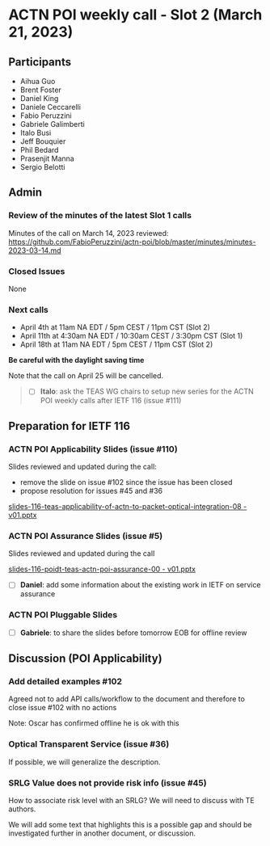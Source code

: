 # ACTN POI weekly call - Slot 2 (March 21, 2023)

## Participants
- Aihua Guo
- Brent Foster
- Daniel King
- Daniele Ceccarelli
- Fabio Peruzzini
- Gabriele Galimberti
- Italo Busi
- Jeff Bouquier
- Phil Bedard
- Prasenjit Manna
- Sergio Belotti

## Admin

### Review of the minutes of the latest Slot 1 calls

Minutes of the call on March 14, 2023 reviewed: https://github.com/FabioPeruzzini/actn-poi/blob/master/minutes/minutes-2023-03-14.md

### Closed Issues

None

### Next calls

- April 4th at 11am NA EDT / 5pm CEST / 11pm CST (Slot 2)
- April 11th at 4:30am NA EDT / 10:30am CEST / 3:30pm CST (Slot 1)
- April 18th at 11am NA EDT / 5pm CEST / 11pm CST (Slot 2)

**Be careful with the daylight saving time**

Note that the call on April 25 will be cancelled.

> - [ ] **Italo**: ask the TEAS WG chairs to setup new series for the ACTN POI weekly calls after IETF 116 (issue #111)

## Preparation for IETF 116

### ACTN POI Applicability Slides (issue #110)

Slides reviewed and updated during the call:
- remove the slide on issue #102 since the issue has been closed
- propose resolution for issues #45 and #36

[slides-116-teas-applicability-of-actn-to-packet-optical-integration-08 - v01.pptx](https://github.com/FabioPeruzzini/actn-poi/files/11031083/slides-116-teas-applicability-of-actn-to-packet-optical-integration-08.-.v01.pptx)

### ACTN POI Assurance Slides (issue #5)

Slides reviewed and updated during the call

[slides-116-poidt-teas-actn-poi-assurance-00 - v01.pptx](https://github.com/italobusi/draft-poidt-teas-actn-poi-assurance/files/11031094/slides-116-poidt-teas-actn-poi-assurance-00.-.v01.pptx)

- [ ] **Daniel**: add some information about the existing work in IETF on service assurance

### ACTN POI Pluggable Slides

- [ ] **Gabriele**: to share the slides before tomorrow EOB for offline review

## Discussion (POI Applicability)

### Add detailed examples #102

Agreed not to add API calls/workflow to the document and therefore to close issue #102 with no actions

Note: Oscar has confirmed offline he is ok with this

### Optical Transparent Service (issue #36)

If possible, we will generalize the description.

### SRLG Value does not provide risk info (issue #45)

How to associate risk level with an SRLG? We will need to discuss with TE authors. 

We will add some text that highlights this is a possible gap and should be investigated further in another document, or discussion. 
